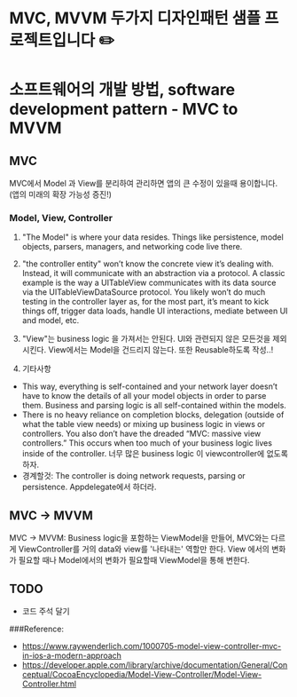 # MVC, MVVM 두가지 디자인패턴 샘플 프로젝트입니다 ✏️


# 소프트웨어의 개발 방법, software development pattern - MVC to MVVM
## MVC
MVC에서 Model 과 View를 분리하여 관리하면 앱의 큰 수정이 있을때 용이합니다. (앱의 미래의 확장 가능성 증진!)
### Model, View, Controller
1. "The Model" is where your data resides. Things like persistence, model objects, parsers, managers, and networking code live there.
2. "the controller entity" won’t know the concrete view it’s dealing with. Instead, it will communicate with an abstraction via a protocol. A classic example is the way a UITableView communicates with its data source via the UITableViewDataSource protocol. You likely won’t do much testing in the controller layer as, for the most part, it’s meant to kick things off, trigger data loads, handle UI interactions, mediate between UI and model, etc.
3. "View"는 business logic 을 가져서는 안된다. UI와 관련되지 않은 모든것을 제외시킨다. View에서는 Model을 건드리지 않는다. 또한 Reusable하도록 작성..!

4. 기타사항
- This way, everything is self-contained and your network layer doesn’t have to know the details of all your model objects in order to parse them. Business and parsing logic is all self-contained within the models.
- There is no heavy reliance on completion blocks, delegation (outside of what the table view needs) or mixing up business logic in views or controllers. You also don’t have the dreaded “MVC: massive view controllers.” This occurs when too much of your business logic lives inside of the controller. 너무 많은 business logic 이 viewcontroller에 없도록 하자.
- 경계할것: The controller is doing network requests, parsing or persistence. Appdelegate에서 하더라.

## MVC -> MVVM
MVC -> MVVM: Business logic을 포함하는 ViewModel을 만들어, MVC와는 다르게 ViewController를 거의 data와 view를 '나타내는' 역할만 한다.
View 에서의 변화가 필요할 때나 Model에서의 변화가 필요할때 ViewModel을 통해 변한다.

## TODO
- 코드 주석 달기

###Reference: 
- https://www.raywenderlich.com/1000705-model-view-controller-mvc-in-ios-a-modern-approach
- https://developer.apple.com/library/archive/documentation/General/Conceptual/CocoaEncyclopedia/Model-View-Controller/Model-View-Controller.html
